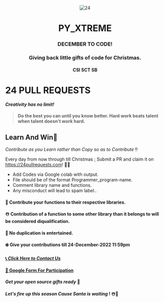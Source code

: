 
<p align="center">
 <img  src="https://github.com/HKRcodes/PY_XTREME/blob/main/%23%23%23DON'T%20TOUCH/24-Pull-Request.jpg" align="center" alt="24" />
 <h1 align="center" >PY_XTREME</h1>
 <h3 align="center">DECEMBER TO CODE!</h3>
</p>
<p align="center">
 <h3 align="center">Giving back little gifts of code for Christmas.</h3>
 <h4 align="center">CSI SCT SB</h4>
</p>

# 24 PULL REQUESTS 

***Creativity has no limit!***
>#### Do the best you can until you know better. Hard work beats talent when talent doesn't work hard.

## Learn And Win🎁
*Contribute as you Learn rather than Copy so as to Contribute* !!  

Every day from now through till Christmas ; Submit a PR and claim it on https://24pullrequests.com! 🎄🎁

- Add Codes via Google colab with output.
- File should be of the format Programmer_program-name.
- Comment library name and functions.
- Any misconduct will lead to spam label..


#### 🎄 Contribute your functions to their respective libraries.
#### ☃️ Contribution of a function to some other library than it belongs to will be considered diqualification.
#### 💎 No duplication is entertained.
#### ❄️ Give your contributions till 24-December-2022   11:59pm


#### [📞 *Click Here to Contact Us*](https://chat.whatsapp.com/I3aYaHTC31G8C35zMzRod7)
#### [📝 Google Form For Participation](https://forms.gle/ofNuqkYmgoqZw6Zh8)


#### *Get your open source gifts ready* 🎁 
#### *Let's fire up this season Cause Santa is waiting* ! ☃️🎄
